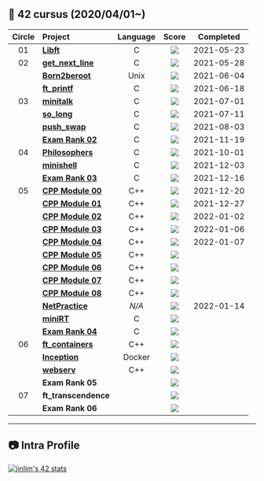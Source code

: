 ## :notebook_with_decorative_cover: 42 cursus (2020/04/01~)

| Circle | Project                                                                                        | Language |                                  Score                                  | Completed  |
| :----: | :--------------------------------------------------------------------------------------------- | :------: | :---------------------------------------------------------------------: | :--------: |
|   01   | [**Libft**](https://github.com/IsaaacLim/42cursus_01_Libft)                                    |    C     |       ![](https://badge42.herokuapp.com/api/project/jinlim/Libft)       | 2021-05-23 |
|   02   | [**get_next_line**](https://github.com/IsaaacLim/42cursus_02_get_next_line)                    |    C     |   ![](https://badge42.herokuapp.com/api/project/jinlim/get_next_line)   | 2021-05-28 |
|        | [**Born2beroot**](https://github.com/IsaaacLim/42cursus_02_Born2beroot)                        |   Unix   |    ![](https://badge42.herokuapp.com/api/project/jinlim/Born2beroot)    | 2021-06-04 |
|        | [**ft_printf**](https://github.com/IsaaacLim/42cursus_02_ft_printf)                            |    C     |     ![](https://badge42.herokuapp.com/api/project/jinlim/ft_printf)     | 2021-06-18 |
|   03   | [**minitalk**](https://github.com/IsaaacLim/42cursus_03_minitalk)                              |    C     |     ![](https://badge42.herokuapp.com/api/project/jinlim/minitalk)      | 2021-07-01 |
|        | [**so_long**](#)                                                                               |    C     |      ![](https://badge42.herokuapp.com/api/project/jinlim/so_long)      | 2021-07-11 |
|        | [**push_swap**](https://github.com/IsaaacLim/42cursus_03_push_swap)                            |    C     |     ![](https://badge42.herokuapp.com/api/project/jinlim/push_swap)     | 2021-08-03 |
|        | [**Exam Rank 02**](https://github.com/IsaaacLim/42cursus_exams/tree/main/Exam_Rank_02)         |    C     | ![](https://badge42.herokuapp.com/api/project/jinlim/Exam%20Rank%2002)  | 2021-11-19 |
|   04   | [**Philosophers**](https://github.com/IsaaacLim/42cursus_04_Philosophers)                      |    C     |   ![](https://badge42.herokuapp.com/api/project/jinlim/Philosophers)    | 2021-10-01 |
|        | [**minishell**](https://github.com/IsaaacLim/42cursus_04_minishell)                            |    C     |     ![](https://badge42.herokuapp.com/api/project/jinlim/minishell)     | 2021-12-03 |
|        | [**Exam Rank 03**](https://github.com/IsaaacLim/42cursus_exams/tree/main/Exam_Rank_03)         |    C     | ![](https://badge42.herokuapp.com/api/project/jinlim/Exam%20Rank%2003)  | 2021-12-16 |
|   05   | [**CPP Module 00**](https://github.com/IsaaacLim/42cursus_05_CPP_Modules/tree/main/Modules/00) |   C++    | ![](https://badge42.herokuapp.com/api/project/jinlim/CPP%20Module%2000) | 2021-12-20 |
|        | [**CPP Module 01**](https://github.com/IsaaacLim/42cursus_05_CPP_Modules/tree/main/Modules/01) |   C++    | ![](https://badge42.herokuapp.com/api/project/jinlim/CPP%20Module%2001) | 2021-12-27 |
|        | [**CPP Module 02**](https://github.com/IsaaacLim/42cursus_05_CPP_Modules/tree/main/Modules/02) |   C++    | ![](https://badge42.herokuapp.com/api/project/jinlim/CPP%20Module%2002) | 2022-01-02 |
|        | [**CPP Module 03**](https://github.com/IsaaacLim/42cursus_05_CPP_Modules/tree/main/Modules/03) |   C++    | ![](https://badge42.herokuapp.com/api/project/jinlim/CPP%20Module%2003) | 2022-01-06 |
|        | [**CPP Module 04**](https://github.com/IsaaacLim/42cursus_05_CPP_Modules/tree/main/Modules/04) |   C++    | ![](https://badge42.herokuapp.com/api/project/jinlim/CPP%20Module%2004) | 2022-01-07 |
|        | [**CPP Module 05**](https://github.com/IsaaacLim/42cursus_05_CPP_Modules/tree/main/Modules/05) |   C++    | ![](https://badge42.herokuapp.com/api/project/jinlim/CPP%20Module%2005) |            |
|        | [**CPP Module 06**](https://github.com/IsaaacLim/42cursus_05_CPP_Modules/tree/main/Modules/06) |   C++    | ![](https://badge42.herokuapp.com/api/project/jinlim/CPP%20Module%2006) |            |
|        | [**CPP Module 07**](https://github.com/IsaaacLim/42cursus_05_CPP_Modules/tree/main/Modules/07) |   C++    | ![](https://badge42.herokuapp.com/api/project/jinlim/CPP%20Module%2007) |            |
|        | [**CPP Module 08**](https://github.com/IsaaacLim/42cursus_05_CPP_Modules/tree/main/Modules/08) |   C++    | ![](https://badge42.herokuapp.com/api/project/jinlim/CPP%20Module%2008) |            |
|        | [**NetPractice**](https://github.com/IsaaacLim/42cursus_05_NetPractice)                        |  _N/A_   |    ![](https://badge42.herokuapp.com/api/project/jinlim/NetPractice)    | 2022-01-14 |
|        | [**miniRT**](https://github.com/IsaaacLim/42cursus_05_miniRT)                                  |    C     |      ![](https://badge42.herokuapp.com/api/project/jinlim/miniRT)       |            |
|        | [**Exam Rank 04**](https://github.com/IsaaacLim/42cursus_exams/tree/main/Exam_Rank_04)         |    C     | ![](https://badge42.herokuapp.com/api/project/jinlim/Exam%20Rank%2004)  |            |
|   06   | [**ft_containers**](https://github.com/IsaaacLim/42cursus_06_ft_containers)                    |   C++    |   ![](https://badge42.herokuapp.com/api/project/jinlim/ft_containers)   |            |
|        | [**Inception**](https://github.com/IsaaacLim/42cursus_06_Inception)                            |  Docker  |     ![](https://badge42.herokuapp.com/api/project/jinlim/Inception)     |            |
|        | [**webserv**](#)                                                                               |   C++    |      ![](https://badge42.herokuapp.com/api/project/jinlim/webserv)      |            |
|        | **Exam Rank 05**                                                                               |          | ![](https://badge42.herokuapp.com/api/project/jinlim/Exam%20Rank%2005)  |            |
|   07   | **ft_transcendence**                                                                           |          | ![](https://badge42.herokuapp.com/api/project/jinlim/ft_transcendence)  |            |
|        | **Exam Rank 06**                                                                               |          | ![](https://badge42.herokuapp.com/api/project/jinlim/Exam%20Rank%2006)  |            |

---

## :camera: Intra Profile

[![jinlim's 42 stats](https://badge42.herokuapp.com/api/stats/jinlim?privacyName=true)](https://profile.intra.42.fr/users/jinlim)

<!---
Source: https://github.com/jwon42/42cursus
--->

